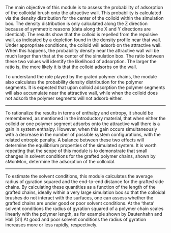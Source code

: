 

The main objective of this module is to assess the probability of adsorption of the colloidal brush onto the attractive wall. This probability is calculated via the density distribution for the center of the colloid within the simulation box. The density distribution is only calculated along the Z direction because of symmetric reasons (data along the X and Y directions are identical). The results show that the colloid is repelled from the repulsive wall, as indicated by a depletion found in the density profile near that wall. Under appropriate conditions, the colloid will adsorb on the attractive wall. When this happens, the probability density near the attractive wall will be much larger than that at the center of the simulation box. The ratio between these two values will identify the likelihood of adsorption. The larger the ratio is, the more likely it is that the colloid adsorbs on the wall.

To understand the role played by the grated polymer chains, the module also calculates the probability density distribution for the polymer segments. It is expected that upon colloid adsorption the polymer segments will also accumulate near the attractive wall, while when the colloid does not adsorb the polymer segments will not adsorb either.

----

To rationalize the results in terms of enthalpy and entropy, it should be remembered, as mentioned in the introductory material, that when either the colloid or one polymer segment adsorbs onto the attractive wall there is a gain in system enthalpy. However, when this gain occurs simultaneously with a decrease in the number of possible system configurations, with the related entropic penalty. A balance between these two effects will determine the equilibrium properties of the simulated system. It is worth repeating that the scope of this module is to demonstrate that small changes in solvent conditions for the grafted polymer chains, shown by εMonMon, determine the adsorption of the colloidal.

----

To estimate the solvent conditions, this module calculates the average radius of gyration squared and the end-to-end distance for the grafted side chains. By calculating these quantities as a function of the length of the grafted chains, ideally within a very large simulation box so that the colloidal brushes do not interact with the surfaces, one can assess whether the grafted chains are under good or poor solvent conditions. At the ‘theta’ solvent conditions the radius of gyration squared of a polymer chain scales linearly with the polymer length, as for example shown by Dautenhahn and Hall.[31] At good and poor solvent conditions the radius of gyration increases more or less rapidly, respectively.